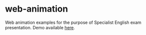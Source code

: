 # web-animation
Web animation examples for the purpose of Specialist English exam presentation.
Demo available [here](https://mezrik.github.io/web-animation/).

